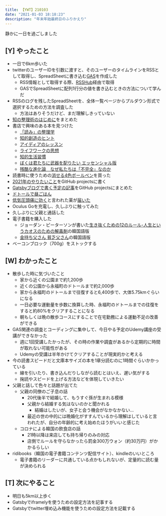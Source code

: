 ```yaml
---
title: 【YWT】210103
date: "2021-01-03 18:18:23"
description: "年末年始最終日のふりかえり"
---
```


静かに一日を過ごしました

## [Y] やったこと

- 一日で6km歩いた
- twitterのユーザーIDを引数に渡すと、そのユーザーのタイムラインをRSSとして取得し、SpreadSheetに書き込む[GAS](https://gist.github.com/LeeDDHH/3f2d93237433ddb6d3294c31d8a8672f)を作成した
  - RSS情報として取得する際、[RSSHub](https://docs.rsshub.app/en/)経由で取得
  - GASでSpreadSheetに配列1行分の値を書き込むときの方法について学んだ
- RSSのログを残したSpreadSheetを、全体一覧ページからプルダウン形式で選択するための方法を調査した
  - 方法はありそうだけど、まだ理解しきっていない
- [知の整理術のはじめに](https://github.com/LeeDDHH/book-output/blob/main/%E7%9F%A5%E3%81%AE%E6%95%B4%E7%90%86%E8%A1%93/list.md)をまとめた
- 書店で興味のある本を見つけた
  - [「読み」の整理学](https://www.amazon.co.jp/dp/448042380X)
  - [知的創造のヒント ](https://www.amazon.co.jp/dp/4480091777)
  - [アイディアのレッスン](https://www.amazon.co.jp/dp/448042685X)
  - [ライフワークの思想](https://www.amazon.co.jp/dp/448042623X)
  - [知的生活習慣](https://www.amazon.co.jp/dp/4480068090)
  - [ぼくは君たちに武器を配りたい エッセンシャル版](https://www.amazon.co.jp/dp/4062777010)
  - [残酷な進化論　なぜ私たちは「不完全」なのか](https://www.amazon.co.jp/dp/4140886048)
- 読書時に使うための[消せる4色ボールペン](https://www.amazon.co.jp/dp/B08543FVRB)を買った
- [2021年のやりたいこと](https://github.com/LeeDDHH/2021-plan/projects/1)をGitHub projectsに書く
- [Gatsbyブログで書く予定の記事](https://github.com/LeeDDHH/blog/projects/1)をGitHub projectsにまとめた
- [ドトールで昼ごはん](https://twitter.com/camomile_cafe/status/1345599383320948736)
- [低気圧頭痛に効く](https://togetter.com/li/1551680)と言われた薬が[届いた](https://twitter.com/camomile_cafe/status/1345637554138169346)
- Oculus Goを充電し、久しぶりに触ってみた
- 久しぶりに父親と通話した
- 電子書籍を購入した
  - ジョーダン・ピーターソンが書いた[生き抜くための12のルール-人生というカオスのための解毒剤](https://www.amazon.co.jp/dp/4022516925)の韓国語版
  - [金持ち父さん 貧乏父さん](https://www.amazon.co.jp/dp/4480864245)の韓国語版
- ベーコンブロック（700g）をストックする

## [W] わかったこと

- 散歩した時に気づいたこと
  - 家から近くの公園まで約1,200歩
  - 近くの公園から永福町のドトールまで約2,000歩
  - 家から永福町のドトールまで往復すると6,400歩で、大体5.75kmぐらいになる
  - 一日必要な運動量を歩数に換算した時、永福町のドトールまでの往復をすると約80%をクリアすることになる
  - 朝もしくは晩の散歩コースにすることで在宅勤務による運動不足の改善ができる
- GAS関連の調査とコーディングに集中して、今日やる予定のUdemy講座の受講ができなかった
  - 週に1回受講したかったが、その時の作業や調査があるから定期的に時間が取れない可能性がある
  - Udemyの受講は半年かけてクリアすることが現実的かと考える
- 今の読書スピードだと文庫本サイズの本を1章分読むのに1時間ぐらいかかっている
  - 線を引いたり、書き込んだりしながら読むとはいえ、遅い気がする
  - 掬読やスピードを上げる方法などを体現していきたい
- 父親と話して色々と話題が出てた
  - 父親の同僚のご子息の話
    - 20代後半で結婚して、もうすぐ孫が生まれる模様
    - 父親から結婚する気はないのかと聞かれる
      - 結婚はしたいが、女子と会う機会がなかなかない…
    - 最近の世の中的には晩婚化がすすんでいるから理解はしていると言われたが、自分の年齢的に考え始めたほうがいいと感じた
  - コロナによる韓国の飲食店の話
    - 21時以降は来店しても持ち帰りのみの対応
    - 店側でルールを守らなかったら罰金300万ウォン（約30万円）がかかるらしい
- ridibooks（韓国の電子書籍コンテンツ配信サイト）、kindleのいいところ
  - 電子書籍のリーダーに共通している点かもしれないが、定量的に読む量が決められる

## [T] 次にやること

- 明日も5km以上歩く
- Gatsbyでiframelyを使うための設定方法を記事する
- Gatsbyでtwitter埋め込み機能を使うための設定方法を記載する
